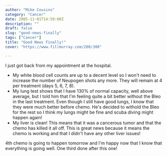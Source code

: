 ```yaml
---
author: "Mike Cousins"
category: "Cancer"
date: 2005-11-01T14:59:00Z
description: ""
draft: false
slug: "good-news-finally"
tags: ["Cancer"]
title: "Good News Finally!"
cover: "https://www.fillmurray.com/200/300"

---
```


I just got back from my appointment at the hospital.

 * My white blood cell counts are up to a decent level so I won't need to
   increase the number of Neupogen shots any more. They will remain at 4 per
   treatment (days 5, 6, 7, 8).
 * My lung test shows that I have 130% of normal capacity, well above average,
   but I told him that I'm feeling quite a bit better without the Bleo in the
   last treatment. Even though I still have good lungs, I know that they were
   much better before chemo. He's decided to withold the Bleo for the rest so I
   think my lungs might be fine and scuba diving might happen again!
 * My liver is clean! This means that it was a cancerous tumor and that the
   chemo has killed it all off. This is great news because it means the chemo is
   working and that I didn't have any other liver issues!

4th chemo is going to happen tomorrow and I'm happy now that I know that
everything is going well. One third done after this one!